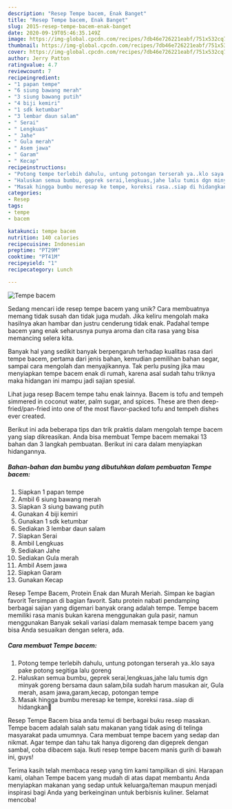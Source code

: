 ```yaml
---
description: "Resep Tempe bacem, Enak Banget"
title: "Resep Tempe bacem, Enak Banget"
slug: 2015-resep-tempe-bacem-enak-banget
date: 2020-09-19T05:46:35.149Z
image: https://img-global.cpcdn.com/recipes/7db46e726221eabf/751x532cq70/tempe-bacem-foto-resep-utama.jpg
thumbnail: https://img-global.cpcdn.com/recipes/7db46e726221eabf/751x532cq70/tempe-bacem-foto-resep-utama.jpg
cover: https://img-global.cpcdn.com/recipes/7db46e726221eabf/751x532cq70/tempe-bacem-foto-resep-utama.jpg
author: Jerry Patton
ratingvalue: 4.7
reviewcount: 7
recipeingredient:
- "1 papan tempe"
- "6 siung bawang merah"
- "3 siung bawang putih"
- "4 biji kemiri"
- "1 sdk ketumbar"
- "3 lembar daun salam"
- " Serai"
- " Lengkuas"
- " Jahe"
- " Gula merah"
- " Asem jawa"
- " Garam"
- " Kecap"
recipeinstructions:
- "Potong tempe terlebih dahulu, untung potongan terserah ya..klo saya pake potong segitiga lalu goreng"
- "Haluskan semua bumbu, geprek serai,lengkuas,jahe lalu tumis dgn minyak goreng bersama daun salam,bila sudah harum masukan air, Gula merah, asam jawa,garam,kecap, potongan tempe"
- "Masak hingga bumbu meresap ke tempe, koreksi rasa..siap di hidangkan👏"
categories:
- Resep
tags:
- tempe
- bacem

katakunci: tempe bacem 
nutrition: 140 calories
recipecuisine: Indonesian
preptime: "PT29M"
cooktime: "PT41M"
recipeyield: "1"
recipecategory: Lunch

---
```



![Tempe bacem](https://img-global.cpcdn.com/recipes/7db46e726221eabf/751x532cq70/tempe-bacem-foto-resep-utama.jpg)

Sedang mencari ide resep tempe bacem yang unik? Cara membuatnya memang tidak susah dan tidak juga mudah. Jika keliru mengolah maka hasilnya akan hambar dan justru cenderung tidak enak. Padahal tempe bacem yang enak seharusnya punya aroma dan cita rasa yang bisa memancing selera kita.

Banyak hal yang sedikit banyak berpengaruh terhadap kualitas rasa dari tempe bacem, pertama dari jenis bahan, kemudian pemilihan bahan segar, sampai cara mengolah dan menyajikannya. Tak perlu pusing jika mau menyiapkan tempe bacem enak di rumah, karena asal sudah tahu triknya maka hidangan ini mampu jadi sajian spesial.

Lihat juga resep Bacem tempe tahu enak lainnya. Bacem is tofu and tempeh simmered in coconut water, palm sugar, and spices. These are then deep-fried/pan-fried into one of the most flavor-packed tofu and tempeh dishes ever created.


Berikut ini ada beberapa tips dan trik praktis dalam mengolah tempe bacem yang siap dikreasikan. Anda bisa membuat Tempe bacem memakai 13 bahan dan 3 langkah pembuatan. Berikut ini cara dalam menyiapkan hidangannya.

<!--inarticleads1-->

##### Bahan-bahan dan bumbu yang dibutuhkan dalam pembuatan Tempe bacem:

1. Siapkan 1 papan tempe
1. Ambil 6 siung bawang merah
1. Siapkan 3 siung bawang putih
1. Gunakan 4 biji kemiri
1. Gunakan 1 sdk ketumbar
1. Sediakan 3 lembar daun salam
1. Siapkan  Serai
1. Ambil  Lengkuas
1. Sediakan  Jahe
1. Sediakan  Gula merah
1. Ambil  Asem jawa
1. Siapkan  Garam
1. Gunakan  Kecap


Resep Tempe Bacem, Protein Enak dan Murah Meriah. Simpan ke bagian favorit Tersimpan di bagian favorit. Satu protein nabati pendamping berbagai sajian yang digemari banyak orang adalah tempe. Tempe bacem memiliki rasa manis bukan karena menggunakan gula pasir, namun menggunakan Banyak sekali variasi dalam memasak tempe bacem yang bisa Anda sesuaikan dengan selera, ada. 

<!--inarticleads2-->

##### Cara membuat Tempe bacem:

1. Potong tempe terlebih dahulu, untung potongan terserah ya..klo saya pake potong segitiga lalu goreng
1. Haluskan semua bumbu, geprek serai,lengkuas,jahe lalu tumis dgn minyak goreng bersama daun salam,bila sudah harum masukan air, Gula merah, asam jawa,garam,kecap, potongan tempe
1. Masak hingga bumbu meresap ke tempe, koreksi rasa..siap di hidangkan👏


Resep Tempe Bacem bisa anda temui di berbagai buku resep masakan. Tempe bacem adalah salah satu makanan yang tidak asing di telinga masyarakat pada umumnya. Cara membuat tempe bacem yang sedap dan nikmat. Agar tempe dan tahu tak hanya digoreng dan digeprek dengan sambal, coba dibacem saja. Ikuti resep tempe bacem manis gurih di bawah ini, guys! 

Terima kasih telah membaca resep yang tim kami tampilkan di sini. Harapan kami, olahan Tempe bacem yang mudah di atas dapat membantu Anda menyiapkan makanan yang sedap untuk keluarga/teman maupun menjadi inspirasi bagi Anda yang berkeinginan untuk berbisnis kuliner. Selamat mencoba!
